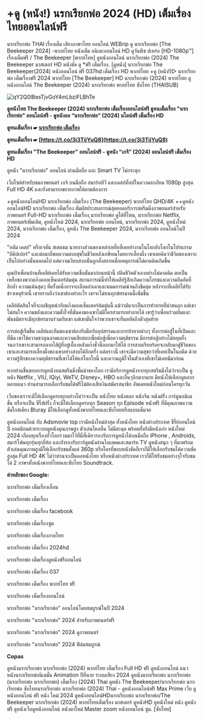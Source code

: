 # +ดู (หนัง!) นรกเรียกพ่อ 2024 (HD) เต็มเรื่อง ไทยออนไลน์ฟรี

นรกเรียกพ่อ THAI เรื่องเต็ม เสียงภาษาไทย ออนไลน์ WEBrip ดู นรกเรียกพ่อ [The Beekeeper 2024] -พากย์ไทย หนังเต็ม อนิเมะออนไลน์ HD ดูวันพีซ ปเหร่อ [HD-1080p™] เรื่องเต็มฟรี / The Beekeeper [พากย์ไทย] ดูหนังออนไลน์ นรกเรียกพ่อ (2024) The Beekeeper มาสเตอร์ HD หนังชัด ดู *ฟรี เต็มเรื่อง. [ดูหนัง] นรกเรียกพ่อ The Beekeeper(2024) หนังออนไลน์ ฟรี 037hd เต็มเรื่อง HD พากย์ไทย +ดู (หนัง!)▷ นรกเรียกพ่อ เต็มเรื่องฟรี 2024 พากย์ไทย [The Beekeeper] HD นรกเรียกพ่อ (2024) พากย์ไทย ดูหนังออนไลน์ The Beekeeper (2024) นรกเรียกพ่อ พากย์ไทย ซับไทย (THAISUB)

![qY2Q0lBesTjvGoY4mLbziFLBhTe](https://github.com/mterdscefawdiwadhsn/.github/assets/172611643/ac18fb59-0514-4ac7-b2d5-b95ae8c92657)

**ดูหนังไทย The Beekeeper (2024) นรกเรียกพ่อ เต็มเรื่องออนไลน์ฟรี ดูหนเต็มเรื่อง "นรกเรียกพ่อ" ออนไลน์ฟรี - ดูหนังออ “นรกเรียกพ่อ” (2024) นไลน์ฟรี เต็มเรื่อง HD**

**ดูหนเต็มเรื่อง ☛ [นรกเรียกพ่อ เต็มเรื่อง](https://flixmov.net/th/movie/866398)**

**ดูหนเต็มเรื่อง ☛ [https://t.co/3i3TijYuQ8](https://t.co/3i3TijYuQ8)**

**ดูหนเต็มเรื่อง "The Beekeeper" ออนไลน์ฟรี - ดูหนัง “เกจิ” (2024) ออนไลน์ฟรี เต็มเรื่อง HD**

ดูหนัง "นรกเรียกพ่อ" ออนไลน์ ผ่านมือถือ และ Smart TV ไม่กระตุก

เว็บไซต์สำหรับชมภาพยนตร์ เกจิ บนมือถือ สมาร์ททีวี และเดสก์ท็อปในความละเอียด 1080p สูงสุด Full HD 4K และยังสามารถขยายภาพได้ตามต้องการ

+ดูหนังออนไลน์HD นรกเรียกพ่อ เต็มเรื่อง (The Beekeeper) พากย์ไทย QHD/4K ++ดูหนังออนไลน์HD นรกเรียกพ่อ เต็มเรื่อง สัมผัสประสบการณ์สุดยอดบริการสตรีมมิ่งภาพยนตร์สำหรับภาพยนตร์ Full-HD นรกเรียกพ่อ เต็มเรื่อง,นรกเรียกพ่อ ดูได้ที่ไหน, นรกเรียกพ่อ Netflix, ภาพยนตร์เพิ่มเติม, ดูหนังใหม่ 2024, นรกเรียกพ่อ ออนไลน์, นรกเรียกพ่อ 2024, ดูหนังใหม่ 2024, นรกเรียกพ่อ เต็มเรื่อง, ดูหนัง The Beekeeper 2024, นรกเรียกพ่อ ออนไลน์ในปี 2024

"อดัม เคลย์" หรือเจสัน สเตแธม นายบางส่วนของเหล่าเหยื่อที่เคยทำงานในโลกลับโลกในโปรแกรม "บีคีปเปอร์" และต่อมาก็พบความสงบสุขในชีวิตหลังเกษียณโดยการเลี้ยงผึ้ง เขาเคยคิดว่าชีวิตของเขาจะเป็นไปอย่างนั้นตลอดไป แต่ความเงียบสงบนั้นถูกสั่งสลายเมื่อเหตุการณ์ไม่คาดคิดเกิดขึ้น

คุณป้าเพื่อนบ้านที่เคลีย์เคยได้รับความเชื่อมั่นมาก่อนหน้านี้ ปลิดชีวิตตัวเองอย่างไม่คาดคิด ตกเป็นเหยื่อของพวกแก๊งคอลเซ็นเตอร์ต้มตุ๋น สถานการณ์นี้ทำให้เคลีย์รู้สึกเกิดความโกรธและความอึดอัดที่ลึกล้ำ ความแค้นสุดๆ ที่ครั้งหนึ่งอาจจะเลือดกำเดาและหมดอารมณ์จนถึงขีดสุด หลังจากที่เคลีย์ได้รับข่าวเหตุร้ายนี้ เขาทราบถึงว่าเขาต้องทำอะไร เขาจะไม่ทนทุกข์ทรมานนี้เพิ่มขึ้น

เคลีย์ตัดสินใจที่จะเผชิญหน้ากับแก๊งคอลเซ็นเตอร์ต้มตุ๋นนี้ แม้ว่ามันจะเป็นการท้าทายที่น่าขนลุก แต่เขาไม่สนใจ ความขลังและความตั้งใจที่มั่นคงของเขาไม่มีใครสามารถทำลายได้ เขารู้ว่าเพื่อนร่วมทีมและพันธมิตรจะมีทุกข์ทรมานร่วมกับเขา แต่เขามั่นใจว่าพวกเขาจะยืนหยัดถึงตัวสุดท้าย

การต่อสู้เริ่มขึ้น เคลีย์และทีมของเขาต้องรับมือกับอุปสรรคและการท้าทายต่างๆ ทั้งการต่อสู้ในที่เปิดและที่มืด เขาใช้ความชาญฉลาดและความเสียสละเพื่อต่อสู้เพื่อความยุติธรรม มีการต่อสู้อย่างไม่หยุดยั้งจนกว่าเขาจะสามารถลากไส้ผู้ที่อยู่เบื้องหลังแก๊งชั่วนี้ออกมาให้ได้ การสงบเรียบร้อยจะกลับมาสู่ชีวิตของเขาและสามารถเลี้ยงผึ้งของเขาอย่างสงบได้อีกครั้ง แต่คราวนี้ เขาจะมีความสุขกว่าที่เคยเป็นในอดีต ด้วยความรู้สึกของความยุติธรรมที่เขาได้ให้แก่โลกใบนี้ และความภูมิใจในตัวเองที่เขาไม่เคยมีมาก่อน

หากท่านชื่นชอบการดูหนังบนสตรีมมิ่งชั้นนำของโลก เรามีบริการดูหนังจากทุกสตรีมมิ่งไม่ว่าจะเป็น ดูหนัง Netflix , VIU, IQiyi, WeTV, Disney+, HBO และอื่นๆอีกมากมาย มีหนังให้เลือกดูหลากหลายแนว ท่านสามารถเลือกรับชมได้ฟรีไม่ต้องเสียเงินสมัครสมาชิก อัพเดทหนังใหม่ก่อนใครทุกวัน

เว็บของเราจะมีให้เลือกดูครบทุกอย่างไม่ว่าจะเป็น หนังไทย หนังตลก หนังจีน หนังฝรั่ง การ์ตูนอนิเมชั่น หรือจะเป็น ซีรี่ส์ฝรั่ง ก็จะมีให้เลือกดูครบทุก Season ทุก Episode หนังฟรี ที่มีคุณภาพความชัดใกล้เคียง Bluray มีให้เลือกดูทั้งหนังพากย์ไทยและซับไทยหรือแบบเต็มจอ

ดูหนังออนไลน์ กับ Adsmovie top เรามีหนังใหม่ล่าสุด ทั้งหนังไทย หนังต่างประเทศ ซีรี่ย์ออนไลน์ S ยอดนิยมด้วยระบบดูหนังคุณภาพสูง ตัวเล่นไหลลื่น ไม่มีสะดุด พร้อมทั้งยังมีหนังเก่า หนังใหม่ 2024 เกือบทุกเรื่องทั่วโลกรวมมาไว้ที่นี่ที่เดียวรองรับการดูหนังได้บนมือถือ iPhone , Androids, สมาร์โฟนทุกรุ่นทุกยี่ห้อ และยังรองรับการ์ดูหนังผ่านไอแพดและสมาร์ท TV ดูหนังสนุก ๆ ที่มาพร้อมตัวเล่นคุณภาพสูงมีให้เลือกรับชมตั้งแต่ 360p หรือใครที่ชอบหนังชัดก็เราก็มีให้เลือกรับชมได้ความชัดสูงสุด Full HD 4K ไม่ว่าท่านจะเป็นคอหนังไทย หรือหนังต่างประเทศ เราก็มีให้รับชมอย่างจุใจรับชมได้ 2 ภาษาทั้งหนังพากย์ไทยและซับไทย Soundtrack.

**คำหลักของ Google:**

นรกเรียกพ่อ เต็มเรื่องเถื่อน

นรกเรียกพ่อ เต็มเรื่อง

นรกเรียกพ่อ เต็มเรื่อง facebook

นรกเรียกพ่อ เต็มเรื่องซูม

นรกเรียกพ่อ เต็มเรื่องภาคไทย

นรกเรียกพ่อ เต็มเรื่อง 2024hd

นรกเรียกพ่อ เต็มเรื่องดูหนังฟรีออนไลน์

นรกเรียกพ่อ เต็มเรื่อง 037

นรกเรียกพ่อ เต็มเรื่อง พากย์ไทย ฟรี

นรกเรียกพ่อ เต็มเรื่องออนไลน์

นรกเรียกพ่อ "นรกเรียกพ่อ" ออนไลน์โดยสมบูรณ์ในปี 2024

นรกเรียกพ่อ "นรกเรียกพ่อ" 2024 สำหรับภาพยนตร์ฟรี

นรกเรียกพ่อ "นรกเรียกพ่อ" 2024 ดูภาพยนตร์

นรกเรียกพ่อ "นรกเรียกพ่อ" 2024 ฟิล์มสมบูรณ์

**Copas**

ดูหนังนรกเรียกพ่อ นรกเรียกพ่อ (2024) พากย์ไทย เต็มเรื่อง Full HD ฟรี ดูหนังออนไลน์ แนว หนังนรกเรียกพ่อนิเมชั่น Animation ปีที่ฉาย ระบบเสียง 2024 ดูหนังนรกเรียกพ่อ นรกเรียกพ่อ (นรกเรียกพ่อ นรกเรียกพ่อ) เต็มเรื่อง (2024) Thai ดูหนัง The Beekeeper/นรกเรียกพ่อ นรกเรียกพ่อ ซับไทยนรกเรียกพ่อ นรกเรียกพ่อ (2024) Thai - ดูหนังออนไลน์ฟรี Max Prime เว็บ ดู หนังออนไลน์ ฟรี หนัง ใหม่ 2024 ดูหนังออนไลน์HDนรกเรียกพ่อ นรกเรียกพ่อ/The Beekeeper นรกเรียกพ่อ (2024) พากย์ไทยเต็มเรื่อง มาสเตอร์ ดูหนังHD ดูหนังใหม่ หนัง ดูหนังฟรี ดูหนังเว็บดูหนังออนไลน์ หนังมาใหม่ Master zoom หนังออนไลน์ ซูม. [ซับไทย]
